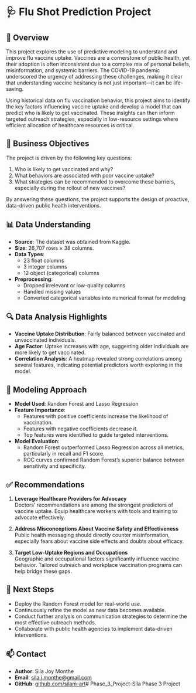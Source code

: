 # 🩺 Flu Shot Prediction Project

## 📌 Overview

This project explores the use of predictive modeling to understand and improve flu vaccine uptake. Vaccines are a cornerstone of public health, yet their adoption is often inconsistent due to a complex mix of personal beliefs, misinformation, and systemic barriers. The COVID-19 pandemic underscored the urgency of addressing these challenges, making it clear that understanding vaccine hesitancy is not just important—it can be life-saving.

Using historical data on flu vaccination behavior, this project aims to identify the key factors influencing vaccine uptake and develop a model that can predict who is likely to get vaccinated. These insights can then inform targeted outreach strategies, especially in low-resource settings where efficient allocation of healthcare resources is critical.

## 🎯 Business Objectives

The project is driven by the following key questions:

1. Who is likely to get vaccinated and why?
2. What behaviors are associated with poor vaccine uptake?
3. What strategies can be recommended to overcome these barriers, especially during the rollout of new vaccines?

By answering these questions, the project supports the design of proactive, data-driven public health interventions.

## 📊 Data Understanding

- **Source**: The dataset was obtained from Kaggle.
- **Size**: 26,707 rows × 38 columns.
- **Data Types**:
  - 23 float columns
  - 3 integer columns
  - 12 object (categorical) columns
- **Preprocessing**:
  - Dropped irrelevant or low-quality columns
  - Handled missing values
  - Converted categorical variables into numerical format for modeling

## 🔍 Data Analysis Highlights

- **Vaccine Uptake Distribution**: Fairly balanced between vaccinated and unvaccinated individuals.
- **Age Factor**: Uptake increases with age, suggesting older individuals are more likely to get vaccinated.
- **Correlation Analysis**: A heatmap revealed strong correlations among several features, indicating potential predictors worth exploring in the model.

## 🤖 Modeling Approach

- **Model Used**: Random Forest and Lasso Regression
- **Feature Importance**:
  - Features with positive coefficients increase the likelihood of vaccination.
  - Features with negative coefficients decrease it.
  - Top features were identified to guide targeted interventions.
- **Model Evaluation**:
  - Random Forest outperformed Lasso Regression across all metrics, particularly in recall and F1 score.
  - ROC curves confirmed Random Forest’s superior balance between sensitivity and specificity.

## ✅ Recommendations

1. **Leverage Healthcare Providers for Advocacy**  
   Doctors’ recommendations are among the strongest predictors of vaccine uptake. Equip healthcare workers with tools and training to advocate effectively.

2. **Address Misconceptions About Vaccine Safety and Effectiveness**  
   Public health messaging should directly counter misinformation, especially fears about vaccine side effects and doubts about efficacy.

3. **Target Low-Uptake Regions and Occupations**  
   Geographic and occupational factors significantly influence vaccine behavior. Tailored outreach and workplace vaccination programs can help bridge these gaps.

## 🚀 Next Steps

- Deploy the Random Forest model for real-world use.
- Continuously refine the model as new data becomes available.
- Conduct further analysis on communication strategies to determine the most effective outreach methods.
- Collaborate with public health agencies to implement data-driven interventions.

## 📫 Contact

- **Author**: Sila Joy Monthe  
- **Email**: sila.j.monthe@gmail.com  
- **GitHub**: [github.com/silam-art](https://github.com/silam-art)# Phase_3_Project-Sila
Phase 3 Project
